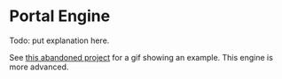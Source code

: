 # Portal Engine
 Todo: put explanation here.
 
 See [this abandoned project](https://github.com/hannesojala/ProtoDoom) for a gif showing an example. This engine is more advanced.

